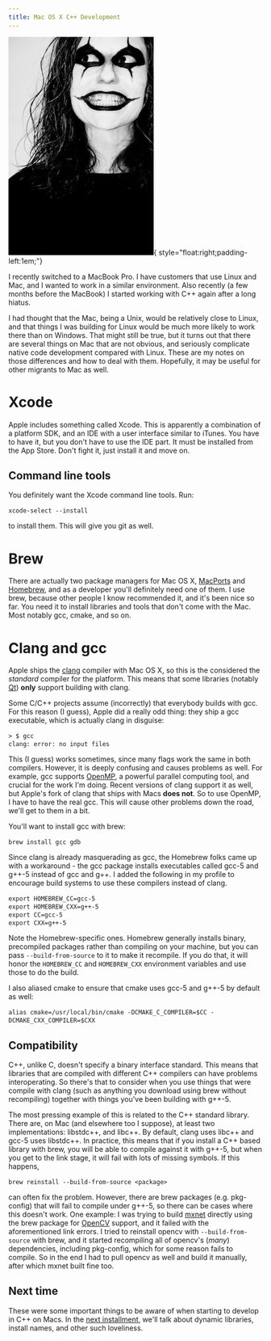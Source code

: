 ```yaml
---
title: Mac OS X C++ Development
---
```


![](/images/black-and-white-person-feeling-smiling.jpg "C++ on Mac can be crazy-making"){ style="float:right;padding-left:1em;"}

I recently switched to a MacBook Pro. I have customers that use Linux and Mac,
and I wanted to work in a similar environment. Also recently (a few months before
the MacBook) I started working with C++ again after a long hiatus.

I had thought that the Mac, being a Unix, would be relatively close to Linux,
and that things I was building for Linux would be much more likely to work there
than on Windows. That might still be true, but it turns out that there are
several things on Mac that are not obvious, and seriously complicate native code
development compared with Linux. These are my notes on those differences and how
to deal with them. Hopefully, it may be useful for other migrants to Mac as well.

<!--more-->

Xcode
=====

Apple includes something called Xcode. This is apparently a combination of a
platform SDK, and an IDE with a user interface similar to iTunes. You have to
have it, but you don't have to use the IDE part. It must be installed from the
App Store. Don't fight it, just install it and move on.

Command line tools
------------------

You definitely want the Xcode command line tools. Run:

```
xcode-select --install
```

to install them. This will give you git as well.

Brew
====

There are actually two package managers for Mac OS X,
[MacPorts](https://www.macports.org/) and [Homebrew](http://brew.sh/), and as a
developer you'll definitely need one of them. I use brew, because other people I
know recommended it, and it's been nice so far. You need it to install libraries
and tools that don't come with the Mac. Most notably gcc, cmake, and so on.


Clang and gcc
=============

Apple ships the [clang](http://clang.llvm.org/) compiler with Mac OS X, so this
is the considered the _standard_ compiler for the platform. This means that some
libraries (notably [Qt](http://clang.llvm.org/)) **only** support building with
clang.

Some C/C++ projects assume (incorrectly) that everybody builds with gcc. For this
reason (I guess), Apple did a really odd thing: they ship a gcc executable,
which is actually clang in disguise:

```
> $ gcc
clang: error: no input files
```

This (I guess) works sometimes, since many flags work the same in both
compilers. However, it is deeply confusing and causes problems as well. For
example, gcc supports [OpenMP](http://openmp.org/wp/), a powerful parallel
computing tool, and crucial for the work I'm doing. Recent versions of clang
support it as well, but Apple's fork of clang that ships with Macs **does not**.
So to use OpenMP, I have to have the real gcc. This will cause other problems
down the road, we'll get to them in a bit.

You'll want to install gcc with brew:

```
brew install gcc gdb
```

Since clang is already masquerading as gcc, the Homebrew folks came up with a workaround - the
gcc package installs executables called gcc-5 and g++-5 instead of
gcc and g++. I added the following in my profile to encourage build systems to
use these compilers instead of clang.

```
export HOMEBREW_CC=gcc-5
export HOMEBREW_CXX=g++-5
export CC=gcc-5
export CXX=g++-5

```

Note the Homebrew-specific ones. Homebrew generally installs binary, precompiled
packages rather than compiling on your machine, but you can pass
`--build-from-source` to it to make it recompile. If you do that, it will honor
the `HOMEBREW_CC` and `HOMEBREW_CXX` environment variables and use those to do
the build.

I also aliased cmake to ensure that cmake uses gcc-5 and g++-5 by default as
well:

```
alias cmake=/usr/local/bin/cmake -DCMAKE_C_COMPILER=$CC -DCMAKE_CXX_COMPILER=$CXX
```

Compatibility
-------------

C++, unlike C, doesn't specify a binary interface standard. This means that
libraries that are compiled with different C++ compilers can have problems
interoperating. So there's that to consider when you use things that were
compile with clang (such as anything you download using brew without
recompiling) together with things you've been building with g++-5. 

The most pressing example of this is related to the C++ standard library. There
are, on Mac (and elsewhere too I suppose), at least two implementations:
libstdc++, and libc++. By default, clang uses libc++ and gcc-5 uses libstdc++.
In practice, this means that if you install a C++ based library with brew, you
will be able to compile against it with g++-5, but when you get to the link
stage, it will fail with lots of missing symbols. If this happens,

```
brew reinstall --build-from-source <package>
```

can often fix the problem. However, there are brew packages (e.g. pkg-config)
that will fail to compile under g++-5, so there can be cases where this doesn't
work. One example: I was trying to build [mxnet](https://github.com/dmlc/mxnet)
directly using the brew package for [OpenCV](http://opencv.org/) support, and it
failed with the aforementioned link errors. I tried to reinstall opencv with
`--build-from-source` with brew, and it started recompiling all of opencv's (_many_)
dependencies, including pkg-config, which for some reason fails to compile. So
in the end I had to pull opencv as well and build it manually, after which mxnet
built fine too.

Next time
---------

These were some important things to be aware of when starting to develop in C++
on Macs. In the [next installment](/posts/2016-05-03-mac-os-x-native-2), we'll talk about dynamic libraries, install
names, and other such loveliness.
